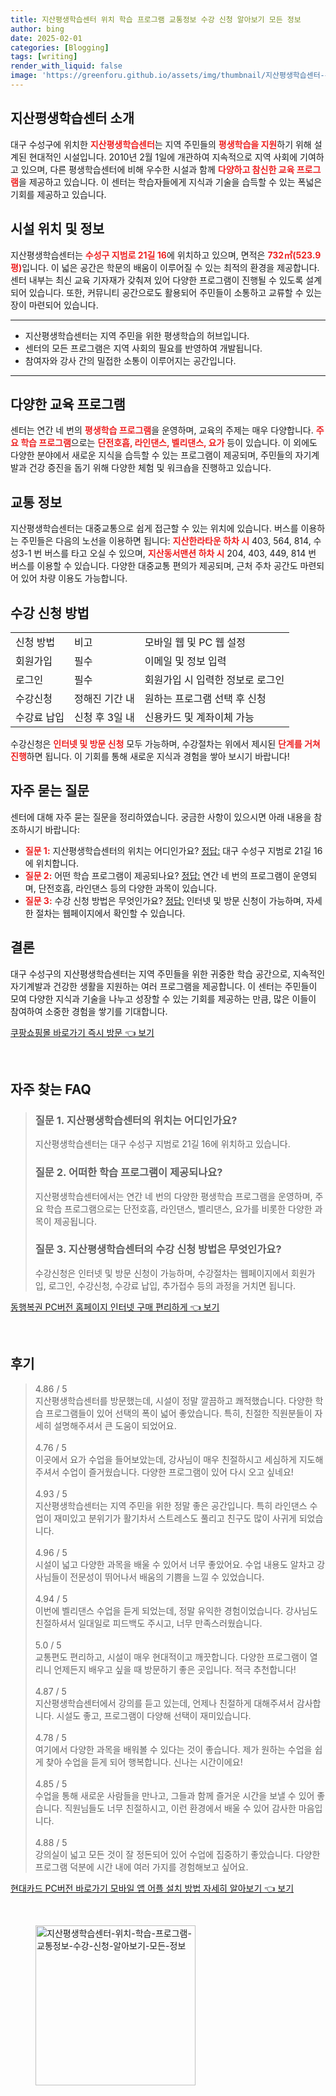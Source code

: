 ```yaml
---
title: 지산평생학습센터 위치 학습 프로그램 교통정보 수강 신청 알아보기 모든 정보
author: bing
date: 2025-02-01
categories: [Blogging]
tags: [writing]
render_with_liquid: false
image: 'https://greenforu.github.io/assets/img/thumbnail/지산평생학습센터-위치-학습-프로그램-교통정보-수강-신청-알아보기-모든-정보.webp'
---
```



<h2 id='지산평생학습센터소개'>지산평생학습센터 소개</h2>

<p>대구 수성구에 위치한 <b><span style="color: #ee2323;">지산평생학습센터</span></b>는 지역 주민들의 <b><span style="color: #ee2323;">평생학습을 지원</span></b>하기 위해 설계된 현대적인 시설입니다. 2010년 2월 1일에 개관하여 지속적으로 지역 사회에 기여하고 있으며, 다른 평생학습센터에 비해 우수한 시설과 함께 <b><span style="color: #ee2323;">다양하고 참신한 교육 프로그램</span></b>을 제공하고 있습니다. 이 센터는 학습자들에게 지식과 기술을 습득할 수 있는 폭넓은 기회를 제공하고 있습니다.</p>

<h2 id='시설위치정보'>시설 위치 및 정보</h2>

<p>지산평생학습센터는 <b><span style="color: #ee2323;">수성구 지범로 21길 16</span></b>에 위치하고 있으며, 면적은 <b><span style="color: #ee2323;">732㎡(523.9평)</span></b>입니다. 이 넓은 공간은 학문의 배움이 이루어질 수 있는 최적의 환경을 제공합니다. 센터 내부는 최신 교육 기자재가 갖춰져 있어 다양한 프로그램이 진행될 수 있도록 설계되어 있습니다. 또한, 커뮤니티 공간으로도 활용되어 주민들이 소통하고 교류할 수 있는 장이 마련되어 있습니다.</p>

<hr />

<ul>
    <li>지산평생학습센터는 지역 주민을 위한 평생학습의 허브입니다.</li>
    <li>센터의 모든 프로그램은 지역 사회의 필요를 반영하여 개발됩니다.</li>
    <li>참여자와 강사 간의 밀접한 소통이 이루어지는 공간입니다.</li>
</ul>

<hr />

<h2 id='다양한교육프로그램'>다양한 교육 프로그램</h2>

<p>센터는 연간 네 번의 <b><span style="color: #ee2323;">평생학습 프로그램</span></b>을 운영하며, 교육의 주제는 매우 다양합니다. <b><span style="color: #ee2323;">주요 학습 프로그램</span></b>으로는 <b><span style="color: #ee2323;">단전호흡, 라인댄스, 벨리댄스, 요가</span></b> 등이 있습니다. 이 외에도 다양한 분야에서 새로운 지식을 습득할 수 있는 프로그램이 제공되며, 주민들의 자기계발과 건강 증진을 돕기 위해 다양한 체험 및 워크숍을 진행하고 있습니다.</p>

<h2 id='교통정보'>교통 정보</h2>

<p>지산평생학습센터는 대중교통으로 쉽게 접근할 수 있는 위치에 있습니다. 버스를 이용하는 주민들은 다음의 노선을 이용하면 됩니다: <b><span style="color: #ee2323;">지산한라타운 하차 시</span></b> 403, 564, 814, 수성3-1 번 버스를 타고 오실 수 있으며, <b><span style="color: #ee2323;">지산동서맨션 하차 시</span></b> 204, 403, 449, 814 번 버스를 이용할 수 있습니다. 다양한 대중교통 편의가 제공되며, 근처 주차 공간도 마련되어 있어 차량 이용도 가능합니다.</p>

<h2 id='수강신청방법'>수강 신청 방법</h2>

<table>
    <tr>
        <td>신청 방법</td>
        <td>비고</td>
        <td>모바일 웹 및 PC 웹 설정</td>
    </tr>
    <tr>
        <td>회원가입</td>
        <td>필수</td>
        <td>이메일 및 정보 입력</td>
    </tr>
    <tr>
        <td>로그인</td>
        <td>필수</td>
        <td>회원가입 시 입력한 정보로 로그인</td>
    </tr>
    <tr>
        <td>수강신청</td>
        <td>정해진 기간 내</td>
        <td>원하는 프로그램 선택 후 신청</td>
    </tr>
    <tr>
        <td>수강료 납입</td>
        <td>신청 후 3일 내</td>
        <td>신용카드 및 계좌이체 가능</td>
    </tr>
</table>

<p>수강신청은 <b><span style="color: #ee2323;">인터넷 및 방문 신청</span></b> 모두 가능하며, 수강절차는 위에서 제시된 <b><span style="color: #ee2323;">단계를 거쳐 진행</span></b>하면 됩니다. 이 기회를 통해 새로운 지식과 경험을 쌓아 보시기 바랍니다!</p>

<h2 id='자주묻는질문'>자주 묻는 질문</h2>

<p>센터에 대해 자주 묻는 질문을 정리하였습니다. 궁금한 사항이 있으시면 아래 내용을 참조하시기 바랍니다:</p>

<ul>
    <li><b><span style="color: #ee2323;">질문 1:</span></b> 지산평생학습센터의 위치는 어디인가요? <u>정답:</u> 대구 수성구 지범로 21길 16에 위치합니다.</li>
    <li><b><span style="color: #ee2323;">질문 2:</span></b> 어떤 학습 프로그램이 제공되나요? <u>정답:</u> 연간 네 번의 프로그램이 운영되며, 단전호흡, 라인댄스 등의 다양한 과목이 있습니다.</li>
    <li><b><span style="color: #ee2323;">질문 3:</span></b> 수강 신청 방법은 무엇인가요? <u>정답:</u> 인터넷 및 방문 신청이 가능하며, 자세한 절차는 웹페이지에서 확인할 수 있습니다.</li>
</ul>

<h2 id='결론'>결론</h2>

<p>대구 수성구의 지산평생학습센터는 지역 주민들을 위한 귀중한 학습 공간으로, 지속적인 자기계발과 건강한 생활을 지원하는 여러 프로그램을 제공합니다. 이 센터는 주민들이 모여 다양한 지식과 기술을 나누고 성장할 수 있는 기회를 제공하는 만큼, 많은 이들이 참여하여 소중한 경험을 쌓기를 기대합니다.</p>


<p><a class="click-button" title="쿠팡쇼핑몰 바로가기 즉시 방문" href="https://greenforu.github.io/posts/%EC%BF%A0%ED%8C%A1%EC%87%BC%ED%95%91%EB%AA%B0-%EB%B0%94%EB%A1%9C%EA%B0%80%EA%B8%B0-%EC%A6%89%EC%8B%9C-%EB%B0%A9%EB%AC%B8/" rel="dofollow">쿠팡쇼핑몰 바로가기 즉시 방문 👈 보기</a></p><br>
<h2 id='자주_찾는_FAQ'>자주 찾는 FAQ</h2>
<div itemscope="" itemtype="https://schema.org/FAQPage"> 
<blockquote> 
<div itemscope="" itemprop="mainEntity" itemtype="https://schema.org/Question"> 
<h3 itemprop="name">질문 1. 지산평생학습센터의 위치는 어디인가요?</h3> 
<div itemscope="" itemprop="acceptedAnswer" itemtype="https://schema.org/Answer"> 
<span itemprop="text"> 
<p>지산평생학습센터는 대구 수성구 지범로 21길 16에 위치하고 있습니다.</p> 
</span> 
</div> 
</div> 

<div itemscope="" itemprop="mainEntity" itemtype="https://schema.org/Question"> 
<h3 itemprop="name">질문 2. 어떠한 학습 프로그램이 제공되나요?</h3> 
<div itemscope="" itemprop="acceptedAnswer" itemtype="https://schema.org/Answer"> 
<span itemprop="text"> 
<p>지산평생학습센터에서는 연간 네 번의 다양한 평생학습 프로그램을 운영하며, 주요 학습 프로그램으로는 단전호흡, 라인댄스, 벨리댄스, 요가를 비롯한 다양한 과목이 제공됩니다.</p> 
</span> 
</div> 
</div> 

<div itemscope="" itemprop="mainEntity" itemtype="https://schema.org/Question"> 
<h3 itemprop="name">질문 3. 지산평생학습센터의 수강 신청 방법은 무엇인가요?</h3> 
<div itemscope="" itemprop="acceptedAnswer" itemtype="https://schema.org/Answer"> 
<span itemprop="text"> 
<p>수강신청은 인터넷 및 방문 신청이 가능하며, 수강절차는 웹페이지에서 회원가입, 로그인, 수강신청, 수강료 납입, 추가접수 등의 과정을 거치면 됩니다.</p> 
</span> 
</div> 
</div> 
</blockquote> 
</div>
<p><a class="click-button" title="동행복권 PC버전 홈페이지 인터넷 구매 편리하게" href="https://greenforu.github.io/posts/%EB%8F%99%ED%96%89%EB%B3%B5%EA%B6%8C-PC%EB%B2%84%EC%A0%84-%ED%99%88%ED%8E%98%EC%9D%B4%EC%A7%80-%EC%9D%B8%ED%84%B0%EB%84%B7-%EA%B5%AC%EB%A7%A4-%ED%8E%B8%EB%A6%AC%ED%95%98%EA%B2%8C/" rel="dofollow">동행복권 PC버전 홈페이지 인터넷 구매 편리하게 👈 보기</a></p><br>
<h2 id='후기'>후기</h2>
<div itemscope itemtype="https://schema.org/Product">
  <blockquote>
  <div itemprop="review" itemscope itemtype="https://schema.org/Review">
      <div itemprop="reviewRating" itemscope itemtype="https://schema.org/Rating"> <span itemprop="ratingValue">4.86</span> / <span itemprop="bestRating">5</span> </div>
      <span itemprop="reviewBody">지산평생학습센터를 방문했는데, 시설이 정말 깔끔하고 쾌적했습니다. 다양한 학습 프로그램들이 있어 선택의 폭이 넓어 좋았습니다. 특히, 친절한 직원분들이 자세히 설명해주셔서 큰 도움이 되었어요.</span>
  </div>
  <br>
  <div itemprop="review" itemscope itemtype="https://schema.org/Review">
      <div itemprop="reviewRating" itemscope itemtype="https://schema.org/Rating"> <span itemprop="ratingValue">4.76</span> / <span itemprop="bestRating">5</span> </div>
      <span itemprop="reviewBody">이곳에서 요가 수업을 들어보았는데, 강사님이 매우 친절하시고 세심하게 지도해주셔서 수업이 즐거웠습니다. 다양한 프로그램이 있어 다시 오고 싶네요!</span>
  </div>
  <br>
  <div itemprop="review" itemscope itemtype="https://schema.org/Review">
      <div itemprop="reviewRating" itemscope itemtype="https://schema.org/Rating"> <span itemprop="ratingValue">4.93</span> / <span itemprop="bestRating">5</span> </div>
      <span itemprop="reviewBody">지산평생학습센터는 지역 주민을 위한 정말 좋은 공간입니다. 특히 라인댄스 수업이 재미있고 분위기가 활기차서 스트레스도 풀리고 친구도 많이 사귀게 되었습니다.</span>
  </div>
  <br>
  <div itemprop="review" itemscope itemtype="https://schema.org/Review">
      <div itemprop="reviewRating" itemscope itemtype="https://schema.org/Rating"> <span itemprop="ratingValue">4.96</span> / <span itemprop="bestRating">5</span> </div>
      <span itemprop="reviewBody">시설이 넓고 다양한 과목을 배울 수 있어서 너무 좋았어요. 수업 내용도 알차고 강사님들이 전문성이 뛰어나서 배움의 기쁨을 느낄 수 있었습니다.</span>
  </div>
  <br>
  <div itemprop="review" itemscope itemtype="https://schema.org/Review">
      <div itemprop="reviewRating" itemscope itemtype="https://schema.org/Rating"> <span itemprop="ratingValue">4.94</span> / <span itemprop="bestRating">5</span> </div>
      <span itemprop="reviewBody">이번에 벨리댄스 수업을 듣게 되었는데, 정말 유익한 경험이었습니다. 강사님도 친절하셔서 일대일로 피드백도 주시고, 너무 만족스러웠습니다.</span>
  </div>
  <br>
  <div itemprop="review" itemscope itemtype="https://schema.org/Review">
      <div itemprop="reviewRating" itemscope itemtype="https://schema.org/Rating"> <span itemprop="ratingValue">5.0</span> / <span itemprop="bestRating">5</span> </div>
      <span itemprop="reviewBody">교통편도 편리하고, 시설이 매우 현대적이고 깨끗합니다. 다양한 프로그램이 열리니 언제든지 배우고 싶을 때 방문하기 좋은 곳입니다. 적극 추천합니다!</span>
  </div>
  <br>
  <div itemprop="review" itemscope itemtype="https://schema.org/Review">
      <div itemprop="reviewRating" itemscope itemtype="https://schema.org/Rating"> <span itemprop="ratingValue">4.87</span> / <span itemprop="bestRating">5</span> </div>
      <span itemprop="reviewBody">지산평생학습센터에서 강의를 듣고 있는데, 언제나 친절하게 대해주셔서 감사합니다. 시설도 좋고, 프로그램이 다양해 선택이 재미있습니다.</span>
  </div>
  <br>
  <div itemprop="review" itemscope itemtype="https://schema.org/Review">
      <div itemprop="reviewRating" itemscope itemtype="https://schema.org/Rating"> <span itemprop="ratingValue">4.78</span> / <span itemprop="bestRating">5</span> </div>
      <span itemprop="reviewBody">여기에서 다양한 과목을 배워볼 수 있다는 것이 좋습니다. 제가 원하는 수업을 쉽게 찾아 수업을 듣게 되어 행복합니다. 신나는 시간이에요!</span>
  </div>
  <br>
  <div itemprop="review" itemscope itemtype="https://schema.org/Review">
      <div itemprop="reviewRating" itemscope itemtype="https://schema.org/Rating"> <span itemprop="ratingValue">4.85</span> / <span itemprop="bestRating">5</span> </div>
      <span itemprop="reviewBody">수업을 통해 새로운 사람들을 만나고, 그들과 함께 즐거운 시간을 보낼 수 있어 좋습니다. 직원님들도 너무 친절하시고, 이런 환경에서 배울 수 있어 감사한 마음입니다.</span>
  </div>
  <br>
  <div itemprop="review" itemscope itemtype="https://schema.org/Review">
      <div itemprop="reviewRating" itemscope itemtype="https://schema.org/Rating"> <span itemprop="ratingValue">4.88</span> / <span itemprop="bestRating">5</span> </div>
      <span itemprop="reviewBody">강의실이 넓고 모든 것이 잘 정돈되어 있어 수업에 집중하기 좋았습니다. 다양한 프로그램 덕분에 시간 내에 여러 가지를 경험해보고 싶어요.</span>
  </div>
  </blockquote>
</div>
<p><a class="click-button" title="현대카드 PC버전 바로가기 모바일 앱 어플 설치 방법 자세히 알아보기" href="https://greenforu.github.io/posts/%ED%98%84%EB%8C%80%EC%B9%B4%EB%93%9C-PC%EB%B2%84%EC%A0%84-%EB%B0%94%EB%A1%9C%EA%B0%80%EA%B8%B0-%EB%AA%A8%EB%B0%94%EC%9D%BC-%EC%95%B1-%EC%96%B4%ED%94%8C-%EC%84%A4%EC%B9%98-%EB%B0%A9%EB%B2%95-%EC%9E%90%EC%84%B8%ED%9E%88-%EC%95%8C%EC%95%84%EB%B3%B4%EA%B8%B0/" rel="dofollow">현대카드 PC버전 바로가기 모바일 앱 어플 설치 방법 자세히 알아보기 👈 보기</a></p><br>
<figure class="image"><img src="https://greenforu.github.io/assets/img/thumbnail/지산평생학습센터-위치-학습-프로그램-교통정보-수강-신청-알아보기-모든-정보.webp" alt="지산평생학습센터-위치-학습-프로그램-교통정보-수강-신청-알아보기-모든-정보" width="256" height="256"></figure>